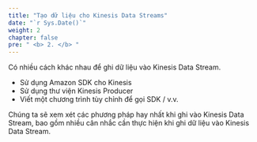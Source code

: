 ```yaml
---
title: "Tạo dữ liệu cho Kinesis Data Streams"
date: "`r Sys.Date()`"
weight: 2
chapter: false
pre: " <b> 2. </b> "
---
```


Có nhiều cách khác nhau để ghi dữ liệu vào Kinesis Data Stream.

* Sử dụng Amazon SDK cho Kinesis
* Sử dụng thư viện Kinesis Producer
* Viết một chương trình tùy chỉnh để gọi SDK / v.v.

Chúng ta sẽ xem xét các phương pháp hay nhất khi ghi vào Kinesis Data Stream, bao gồm nhiều cân nhắc cần thực hiện khi ghi dữ liệu vào Kinesis Data Stream.